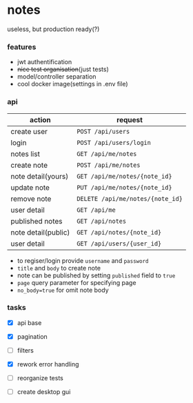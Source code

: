 # notes
useless, but production ready(?)

### features
* jwt authentification
* ~~nice test organisation~~(just tests)
* model/controller separation
* cool docker image(settings in .env file)

### api
action              | request
------------------- | ---------------
create user		    | `POST /api/users`
login	    	    | `POST /api/users/login`
notes list  	    | `GET /api/me/notes`
create note 	    | `POST /api/me/notes`
note detail(yours)  | `GET /api/me/notes/{note_id}`
update note 	    | `PUT /api/me/notes/{note_id}`
remove note 	    | `DELETE /api/me/notes/{note_id}`
user detail 	    | `GET /api/me`
published notes     | `GET /api/notes`
note detail(public) | `GET /api/notes/{note_id}`
user detail			| `GET /api/users/{user_id}`

* to regiser/login provide `username` and `password`
* `title` and `body` to create note
* note can be published by setting `published` field to `true`
* `page` query parameter for specifying page
* `no_body=true` for omit note body

### tasks
* [x] api base
* [x] pagination
* [ ] filters
* [x] rework error handling
* [ ] reorganize tests
* [ ] create desktop gui

